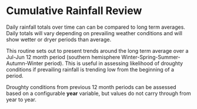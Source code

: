 Cumulative Rainfall Review
==========================
Daily rainfall totals over time can can be compared to long term averages. Daily totals will vary depending on prevailing weather conditions and will show wetter or dryer periods than average.

This routine sets out to present trends around the long term average over a Jul-Jun 12 month period (southern hemisphere Winter-Spring-Summer-Autumn-Winter period). This is useful in assessing likelihood of droughty conditions if prevailing rainfall is trending low from the beginning of a period.

Droughty conditions from previous 12 month periods can be assessed based on a configurable **year** variable, but values do not carry through from year to year.

